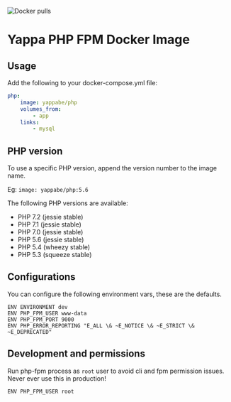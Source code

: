 ![Docker pulls](https://img.shields.io/docker/pulls/yappabe/php.svg?style=flat)
# Yappa PHP FPM Docker Image

## Usage

Add the following to your docker-compose.yml file:

```YAML
php:
    image: yappabe/php
    volumes_from:
        - app
    links:
        - mysql
```

## PHP version

To use a specific PHP version, append the version number to the image name.

Eg: `image: yappabe/php:5.6`

The following PHP versions are available:

* PHP 7.2 (jessie stable)
* PHP 7.1 (jessie stable)
* PHP 7.0 (jessie stable)
* PHP 5.6 (jessie stable)
* PHP 5.4 (wheezy stable)
* PHP 5.3 (squeeze stable)

## Configurations

You can configure the following environment vars, these are the defaults.

```
ENV ENVIRONMENT dev
ENV PHP_FPM_USER www-data
ENV PHP_FPM_PORT 9000
ENV PHP_ERROR_REPORTING "E_ALL \& ~E_NOTICE \& ~E_STRICT \& ~E_DEPRECATED"
```

## Development and permissions

Run php-fpm process as `root` user to avoid cli and fpm permission issues.
Never ever use this in production!

```
ENV PHP_FPM_USER root
```


